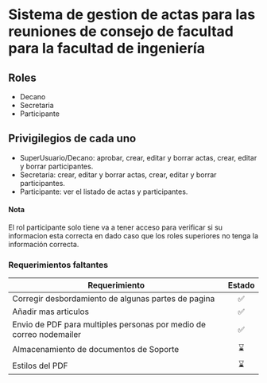 # Sistema de gestion de actas para las reuniones de consejo de facultad para la facultad de ingeniería

## Roles
- Decano
- Secretaria
- Participante

## Privigilegios de cada uno
- SuperUsuario/Decano: aprobar, crear, editar y borrar actas, crear, editar y borrar participantes.
- Secretaria: crear, editar y borrar actas, crear, editar y borrar participantes.
- Participante: ver el listado de actas y participantes.

#### Nota

El rol participante solo tiene va a tener acceso para verificar si su informacion esta correcta en dado caso que los roles superiores no tenga la información correcta.


### Requerimientos faltantes

| Requerimiento | Estado |
| ------------- | :------: |
| Corregir desbordamiento de algunas partes de pagina | ✅ |
| Añadir mas articulos | ✅ |
| Envio de PDF para multiples personas por medio de correo nodemailer | ✅ |
| Almacenamiento de documentos de Soporte | :hourglass: |
| Estilos del PDF | :hourglass: |

